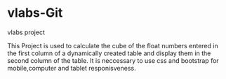 # vlabs-Git
vlabs project

This Project is used to calculate the cube of the float numbers entered in the first column of a dynamically created table and display them in the second column of the table. 
It is neccessary to use css and bootstrap for mobile,computer and tablet responisveness. 
